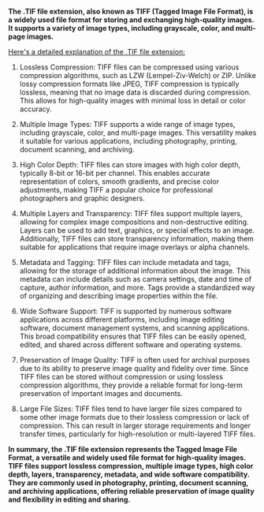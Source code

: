 **The .TIF file extension, also known as TIFF (Tagged Image File Format), is a widely used file format for storing and exchanging high-quality images. It supports a variety of image types, including grayscale, color, and multi-page images.**

<ins>Here's a detailed explanation of the .TIF file extension:</ins>

1. Lossless Compression: TIFF files can be compressed using various compression algorithms, such as LZW (Lempel-Ziv-Welch) or ZIP. Unlike lossy compression formats like JPEG, TIFF compression is typically lossless, meaning that no image data is discarded during compression. This allows for high-quality images with minimal loss in detail or color accuracy.

2. Multiple Image Types: TIFF supports a wide range of image types, including grayscale, color, and multi-page images. This versatility makes it suitable for various applications, including photography, printing, document scanning, and archiving.

3. High Color Depth: TIFF files can store images with high color depth, typically 8-bit or 16-bit per channel. This enables accurate representation of colors, smooth gradients, and precise color adjustments, making TIFF a popular choice for professional photographers and graphic designers.

4. Multiple Layers and Transparency: TIFF files support multiple layers, allowing for complex image compositions and non-destructive editing. Layers can be used to add text, graphics, or special effects to an image. Additionally, TIFF files can store transparency information, making them suitable for applications that require image overlays or alpha channels.

5. Metadata and Tagging: TIFF files can include metadata and tags, allowing for the storage of additional information about the image. This metadata can include details such as camera settings, date and time of capture, author information, and more. Tags provide a standardized way of organizing and describing image properties within the file.

6. Wide Software Support: TIFF is supported by numerous software applications across different platforms, including image editing software, document management systems, and scanning applications. This broad compatibility ensures that TIFF files can be easily opened, edited, and shared across different software and operating systems.

7. Preservation of Image Quality: TIFF is often used for archival purposes due to its ability to preserve image quality and fidelity over time. Since TIFF files can be stored without compression or using lossless compression algorithms, they provide a reliable format for long-term preservation of important images and documents.

8. Large File Sizes: TIFF files tend to have larger file sizes compared to some other image formats due to their lossless compression or lack of compression. This can result in larger storage requirements and longer transfer times, particularly for high-resolution or multi-layered TIFF files.

**In summary, the .TIF file extension represents the Tagged Image File Format, a versatile and widely used file format for high-quality images. TIFF files support lossless compression, multiple image types, high color depth, layers, transparency, metadata, and wide software compatibility. They are commonly used in photography, printing, document scanning, and archiving applications, offering reliable preservation of image quality and flexibility in editing and sharing.**
